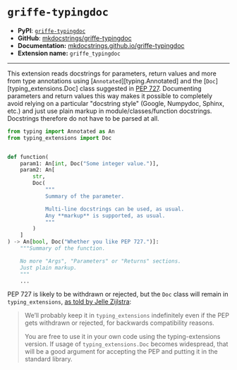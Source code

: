 # `griffe-typingdoc`

- **PyPI**: [`griffe-typingdoc`](https://pypi.org/project/griffe-typingdoc/)
- **GitHub**: [mkdocstrings/griffe-typingdoc](https://github.com/mkdocstrings/griffe-typingdoc)
- **Documentation:** [mkdocstrings.github.io/griffe-typingdoc](https://mkdocstrings.github.io/griffe-typingdoc)
- **Extension name:** `griffe_typingdoc`

---

This extension reads docstrings for parameters, return values and more from type annotations using [`Annotated`][typing.Annotated] and the [`Doc`][typing_extensions.Doc] class suggested in [PEP 727](https://peps.python.org/pep-0727/). Documenting parameters and return values this way makes it possible to completely avoid relying on a particular "docstring style" (Google, Numpydoc, Sphinx, etc.) and just use plain markup in module/classes/function docstrings. Docstrings therefore do not have to be parsed at all.

```python
from typing import Annotated as An
from typing_extensions import Doc


def function(
    param1: An[int, Doc("Some integer value.")],
    param2: An[
        str,
        Doc(
            """
            Summary of the parameter.

            Multi-line docstrings can be used, as usual.
            Any **markup** is supported, as usual.
            """
        )
    ]
) -> An[bool, Doc("Whether you like PEP 727.")]:
    """Summary of the function.

    No more "Args", "Parameters" or "Returns" sections.
    Just plain markup.
    """
    ...
```

PEP 727 is likely to be withdrawn or rejected, but the `Doc` class will remain in `typing_extensions`, [as told by Jelle Zijlstra](https://discuss.python.org/t/pep-727-documentation-metadata-in-typing/32566/183):

> We’ll probably keep it in `typing_extensions` indefinitely even if the PEP gets withdrawn or rejected, for backwards compatibility reasons.
>
> You are free to use it in your own code using the typing-extensions version. If usage of `typing_extensions.Doc` becomes widespread, that will be a good argument for accepting the PEP and putting it in the standard library.
